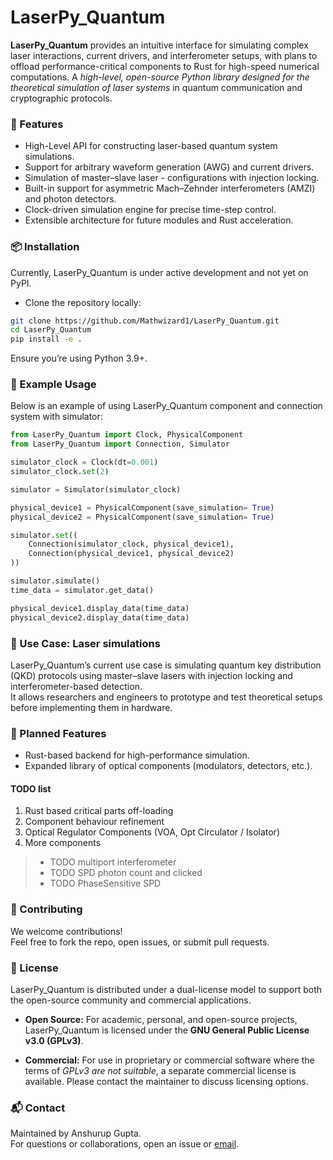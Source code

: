 # LaserPy_Quantum

**LaserPy_Quantum** provides an intuitive interface for simulating complex laser interactions, current drivers, and interferometer setups, with plans to offload performance-critical components to Rust for high-speed numerical computations. A *high-level, open-source Python library designed for the theoretical simulation of laser systems* in quantum communication and cryptographic protocols.

### 🚀 Features

- High-Level API for constructing laser-based quantum system simulations.
- Support for arbitrary waveform generation (AWG) and current drivers.
- Simulation of master–slave laser - configurations with injection locking.
- Built-in support for asymmetric Mach–Zehnder interferometers (AMZI) and photon detectors.
- Clock-driven simulation engine for precise time-step control.
- Extensible architecture for future modules and Rust acceleration.

### 📦 Installation

Currently, LaserPy_Quantum is under active development and not yet on PyPI.
- Clone the repository locally:

```bash
git clone https://github.com/Mathwizard1/LaserPy_Quantum.git
cd LaserPy_Quantum
pip install -e .
```

Ensure you’re using Python 3.9+.

### 📝 Example Usage

Below is an example of using LaserPy_Quantum component and connection system with simulator:

```python
from LaserPy_Quantum import Clock, PhysicalComponent
from LaserPy_Quantum import Connection, Simulator

simulator_clock = Clock(dt=0.001)
simulator_clock.set(2)

simulator = Simulator(simulator_clock)

physical_device1 = PhysicalComponent(save_simulation= True)
physical_device2 = PhysicalComponent(save_simulation= True)

simulator.set((
    Connection(simulator_clock, physical_device1),
    Connection(physical_device1, physical_device2)
))

simulator.simulate()
time_data = simulator.get_data()

physical_device1.display_data(time_data)
physical_device2.display_data(time_data)
```

### 🧠 Use Case: Laser simulations

LaserPy_Quantum’s current use case is simulating quantum key distribution (QKD) protocols using master–slave lasers with injection locking and interferometer-based detection.<br>
It allows researchers and engineers to prototype and test theoretical setups before implementing them in hardware.

### 🔧 Planned Features

- Rust-based backend for high-performance simulation.
- Expanded library of optical components (modulators, detectors, etc.).

#### TODO list
1) Rust based critical parts off-loading
2) Component behaviour refinement
3) Optical Regulator Components (VOA, Opt Circulator / Isolator)
4) More components
> - TODO multiport interferometer
> - TODO SPD photon count and clicked
> - TODO PhaseSensitive SPD

### 🤝 Contributing

We welcome contributions!<br>
Feel free to fork the repo, open issues, or submit pull requests.

### 📜 License

LaserPy_Quantum is distributed under a dual-license model to support both the open-source community and commercial applications.

-   **Open Source:** For academic, personal, and open-source projects, LaserPy_Quantum is licensed under the **GNU General Public License v3.0 (GPLv3)**.

-   **Commercial:** For use in proprietary or commercial software where the terms of *GPLv3 are not suitable*, a separate commercial license is available. Please contact the maintainer to discuss licensing options.

### 📬 Contact

Maintained by Anshurup Gupta.<br>
For questions or collaborations, open an issue or [email](mailto:anshurup.gupta@gmail.com).